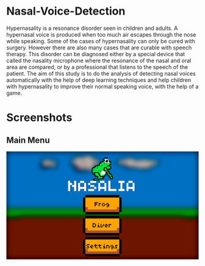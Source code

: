 # Nasal-Voice-Detection
Hypernasality is a resonance disorder seen in children and adults. A hypernasal
voice is produced when too much air escapes through the nose while speaking. Some
of the cases of hypernasality can only be cured with surgery. However there are also
many cases that are curable with speech therapy. This disorder can be diagnosed either
by a special device that called the nasality microphone where the resonance of the nasal
and oral area are compared, or by a professional that listens to the speech of the patient.
The aim of this study is to do the analysis of detecting nasal voices automatically with
the help of deep learning techniques and help children with hypernasality to improve
their normal speaking voice, with the help of a game.

# Screenshots
## Main Menu
![Main Menu](/images/nasalia_main_menu.PNG)
